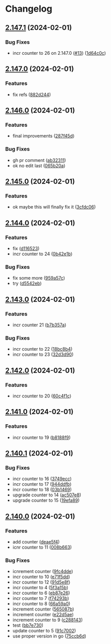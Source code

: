 # Changelog

## [2.147.1](https://github.com/hf/gotrue-release-please-test/compare/v2.147.0...v2.147.1) (2024-02-01)


### Bug Fixes

* incr counter to 26 on 2.147.0 ([#13](https://github.com/hf/gotrue-release-please-test/issues/13)) ([1d64c0c](https://github.com/hf/gotrue-release-please-test/commit/1d64c0cf452611fc226313326550cab08fcb781e))

## [2.147.0](https://github.com/hf/gotrue-release-please-test/compare/v2.146.0...v2.147.0) (2024-02-01)


### Features

* fix refs ([882d244](https://github.com/hf/gotrue-release-please-test/commit/882d2444914dc3af191d926c683e5ab14989f3fd))

## [2.146.0](https://github.com/hf/gotrue-release-please-test/compare/v2.145.0...v2.146.0) (2024-02-01)


### Features

* final improvements ([287f45d](https://github.com/hf/gotrue-release-please-test/commit/287f45df10a6759a4c23d50ddca88acdbe593016))


### Bug Fixes

* gh pr comment ([ab32311](https://github.com/hf/gotrue-release-please-test/commit/ab32311df43cd7245628f9cc6aef9cb9e375f373))
* ok no edit last ([065b20a](https://github.com/hf/gotrue-release-please-test/commit/065b20a62d37c0b3eddd3e82dbd4f412ab319b1b))

## [2.145.0](https://github.com/hf/gotrue-release-please-test/compare/v2.144.0...v2.145.0) (2024-02-01)


### Features

* ok maybe this will finally fix it ([3cfdc06](https://github.com/hf/gotrue-release-please-test/commit/3cfdc06383b5267d5a3c8c824f49641aec4ee542))

## [2.144.0](https://github.com/hf/gotrue-release-please-test/compare/v2.143.0...v2.144.0) (2024-02-01)


### Features

* fix ([d116523](https://github.com/hf/gotrue-release-please-test/commit/d11652325f899b95e08c649b884f18283f49d37e))
* incr counter to 24 ([0b42e1b](https://github.com/hf/gotrue-release-please-test/commit/0b42e1b9f4d40701f93d733d542e04f77c5667f9))


### Bug Fixes

* fix some more ([959a57c](https://github.com/hf/gotrue-release-please-test/commit/959a57c11e553ed49c1702a4e20fdab96ba546bc))
* try ([d5542eb](https://github.com/hf/gotrue-release-please-test/commit/d5542eb9bcf9993dca3f89615926122cc419c202))

## [2.143.0](https://github.com/hf/gotrue-release-please-test/compare/v2.142.0...v2.143.0) (2024-02-01)


### Features

* incr counter 21 ([b7b357a](https://github.com/hf/gotrue-release-please-test/commit/b7b357acc8c4320ca72f632dbe4d28094ccf9914))


### Bug Fixes

* incr counter to 22 ([18bc8b4](https://github.com/hf/gotrue-release-please-test/commit/18bc8b4e1d3e6790e3a60ea4c7856462443a1fca))
* incr counter to 23 ([32d3d90](https://github.com/hf/gotrue-release-please-test/commit/32d3d907f6d85b615425431ea22c380b2cf2f71c))

## [2.142.0](https://github.com/hf/gotrue-release-please-test/compare/v2.141.0...v2.142.0) (2024-02-01)


### Features

* incr counter to 20 ([60c4f1c](https://github.com/hf/gotrue-release-please-test/commit/60c4f1ce790ba27898624a008270f6bc6155ddb4))

## [2.141.0](https://github.com/hf/gotrue-release-please-test/compare/v2.140.1...v2.141.0) (2024-02-01)


### Features

* incr counter to 19 ([b8188f9](https://github.com/hf/gotrue-release-please-test/commit/b8188f95723c10246b3d64fca07b2b0d6d5175e6))

## [2.140.1](https://github.com/hf/gotrue-release-please-test/compare/v2.140.0...v2.140.1) (2024-02-01)


### Bug Fixes

* incr counter to 16 ([3749ecc](https://github.com/hf/gotrue-release-please-test/commit/3749eccfad27d65ec8aee61aff6a521093364bcc))
* incr counter to 17 ([944ddfb](https://github.com/hf/gotrue-release-please-test/commit/944ddfbb4e7f652ec6e6d49e6fa838d6ffda9d89))
* incr counter to 18 ([03b1469](https://github.com/hf/gotrue-release-please-test/commit/03b1469652fe37c98f5d13d8ed129f43140dd88f))
* upgrade counter to 14 ([ac507e8](https://github.com/hf/gotrue-release-please-test/commit/ac507e8a57728fe7c85c11f39bdc7f976c74904a))
* upgrade counter to 15 ([19efa89](https://github.com/hf/gotrue-release-please-test/commit/19efa893fb135c8d773f1a287753ce3a40370be6))

## [2.140.0](https://github.com/hf/gotrue-release-please-test/compare/v2.139.1...v2.140.0) (2024-02-01)


### Features

* add counter ([deae5f4](https://github.com/hf/gotrue-release-please-test/commit/deae5f45383f67f6af509fca60f556a1fae6a997))
* icnr counter to 11 ([008b663](https://github.com/hf/gotrue-release-please-test/commit/008b66337020b51e94d64ebdda90840308b7e7c0))


### Bug Fixes

* icnrement counter ([9fc4dde](https://github.com/hf/gotrue-release-please-test/commit/9fc4dde9c76cb5f2b00b2e332302d5700dd52f9c))
* incr counter to 10 ([e71f5dd](https://github.com/hf/gotrue-release-please-test/commit/e71f5dd594e4e335a3b85fd334c29ae5d3530577))
* incr counter to 12 ([91d5e8f](https://github.com/hf/gotrue-release-please-test/commit/91d5e8f2cf33edda7a8faf7468bdf64dd2f52b45))
* incr counter to 4 ([5f3a15b](https://github.com/hf/gotrue-release-please-test/commit/5f3a15b24b72c9648351a38841cb2b08004b84b3))
* incr counter to 6 ([eb87e26](https://github.com/hf/gotrue-release-please-test/commit/eb87e266beb878aa7083c8146f3b09fa26ae3cf5))
* incr counter to 7 ([f74293b](https://github.com/hf/gotrue-release-please-test/commit/f74293b3fb32ca3fcf263ea32275505fffbcad31))
* incr counter to 8 ([66a59a0](https://github.com/hf/gotrue-release-please-test/commit/66a59a048fde072075814b6a162f7d6a5cec70d2))
* increment counter ([565087b](https://github.com/hf/gotrue-release-please-test/commit/565087b0294ad0d1b8b2aa7c117f5f0458b0e70e))
* increment counter ([e22d5ae](https://github.com/hf/gotrue-release-please-test/commit/e22d5ae2b93494d3cf59e0dfdd675ab3437976d3))
* increment counter to 9 ([c288143](https://github.com/hf/gotrue-release-please-test/commit/c2881438e969dcea35f97b6157308fffbd0d9bdc))
* test ([bb7e730](https://github.com/hf/gotrue-release-please-test/commit/bb7e730142af94356e1e234bdb0d892bd04c2b7e))
* update counter to 5 ([91c7002](https://github.com/hf/gotrue-release-please-test/commit/91c70020911058f4e4e2d7513ead8f4e302c699f))
* use proper version in go ([75ccb6d](https://github.com/hf/gotrue-release-please-test/commit/75ccb6de950508ed9f1ccca003d5832c0554ed34))
